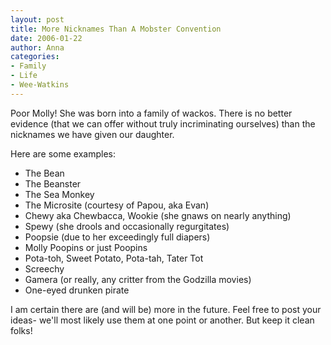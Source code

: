 ```yaml
---
layout: post
title: More Nicknames Than A Mobster Convention
date: 2006-01-22
author: Anna
categories:
- Family
- Life
- Wee-Watkins
---
```


Poor Molly! She was born into a family of wackos. There is no better evidence (that we can offer without truly incriminating ourselves) than the nicknames we have given our daughter. 

Here are some examples:

<ul>

<li>The Bean</li>
<li>The Beanster</li>
<li>The Sea Monkey</li>
<li>The Microsite (courtesy of Papou, aka Evan)</li>
<li>Chewy aka Chewbacca, Wookie (she gnaws on nearly anything)</li>
<li>Spewy (she drools and occasionally regurgitates)</li>
<li>Poopsie (due to her exceedingly full diapers)</li> 
<li>Molly Poopins or just Poopins</li>
<li>Pota-toh, Sweet Potato, Pota-tah, Tater Tot</li>
<li>Screechy</li>
<li>Gamera (or really, any critter from the Godzilla movies)</li>
<li>One-eyed drunken pirate</li>

</ul>

I am certain there are (and will be) more in the future. Feel free to post your ideas- we'll most likely use them at one point or another. But keep it clean folks!